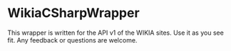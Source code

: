 # WikiaCSharpWrapper
This wrapper is written for the API v1 of the WIKIA sites. Use it as you see fit. Any feedback or questions are welcome.
